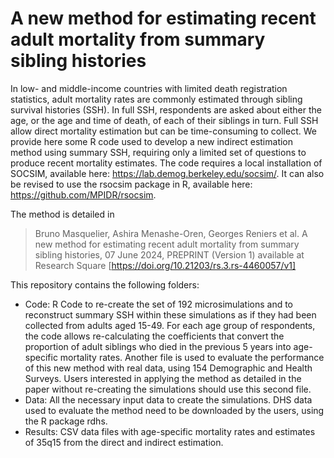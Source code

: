# A new method for estimating recent adult mortality from summary sibling histories
In low- and middle-income countries with limited death registration statistics, adult mortality rates are commonly estimated through sibling survival histories (SSH). In full SSH, respondents are asked about either the age, or the age and time of death, of each of their siblings in turn. Full SSH allow direct mortality estimation but can be time-consuming to collect. We provide here some R code used to develop a new indirect estimation method using summary SSH, requiring only a limited set of questions to produce recent mortality estimates. The code requires a local installation of SOCSIM, available here: https://lab.demog.berkeley.edu/socsim/. It can also be revised to use the rsocsim package in R, available here: https://github.com/MPIDR/rsocsim.

The method is detailed in 
> Bruno Masquelier, Ashira Menashe-Oren, Georges Reniers et al. A new method for estimating recent adult mortality from summary sibling histories, 07 June 2024, PREPRINT (Version 1) available at Research Square [https://doi.org/10.21203/rs.3.rs-4460057/v1]

This repository contains the following folders:
- Code: R Code to re-create the set of 192 microsimulations and to reconstruct summary SSH within these simulations as if they had been collected from adults aged 15-49. For each age group of respondents, the code allows re-calculating the coefficients that convert the proportion of adult siblings who died in the previous 5 years into age-specific mortality rates. Another file is used to evaluate the performance of this new method with real data, using 154 Demographic and Health Surveys. Users interested in applying the method as detailed in the paper without re-creating the simulations should use this second file.
- Data: All the necessary input data to create the simulations. DHS data used to evaluate the method need to be downloaded by the users, using the R package rdhs.  
- Results: CSV data files with age-specific mortality rates and estimates of 35q15 from the direct and indirect estimation.
 

